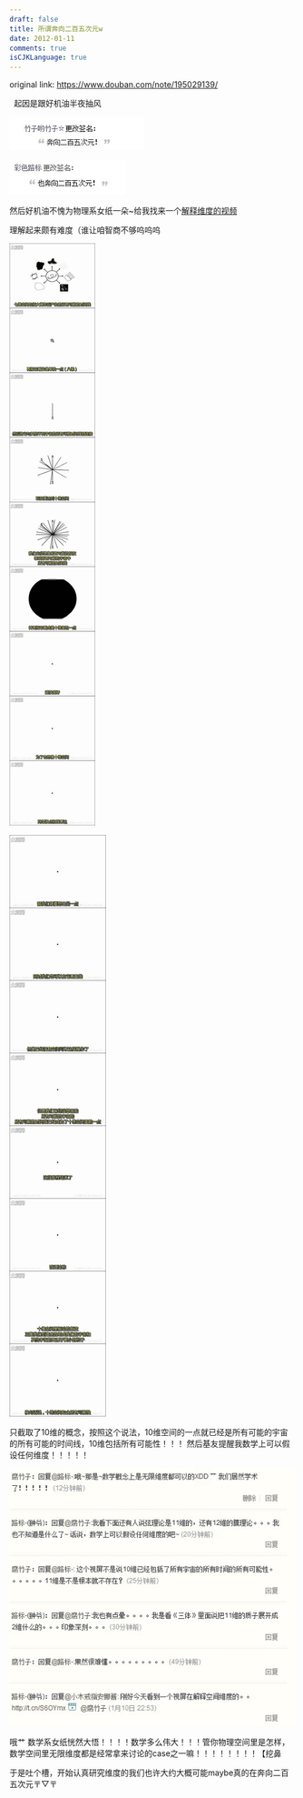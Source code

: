 ```yaml
---
draft: false
title: 所谓奔向二百五次元w
date: 2012-01-11
comments: true
isCJKLanguage: true
---
```


original link: https://www.douban.com/note/195029139/

 
起因是跟好机油半夜抽风

![](../../assets/images/250-dimensions/p195029139-1.jpg)



![](../../assets/images/250-dimensions/p195029139-2.jpg)




然后好机油不愧为物理系女纸一朵~给我找来一个[解释维度的视频](http://www.tudou.com/programs/view/Hp78Uko1yzU/)

理解起来颇有难度（谁让咱智商不够呜呜呜

![](../../assets/images/250-dimensions/p195029139-4.jpg)



![](../../assets/images/250-dimensions/p195029139-5.jpg)


只截取了10维的概念，按照这个说法，10维空间的一点就已经是所有可能的宇宙的所有可能的时间线，10维包括所有可能性！！！
然后基友提醒我数学上可以假设任何维度！！！！！

![](../../assets/images/250-dimensions/p195029139-6.jpg)


哦艹 数学系女纸恍然大悟！！！！数学多么伟大！！！管你物理空间里是怎样，数学空间里无限维度都是经常拿来讨论的case之一嘛！！！！！！！！【挖鼻

于是吐个槽，开始认真研究维度的我们也许大约大概可能maybe真的在奔向二百五次元〒▽〒
